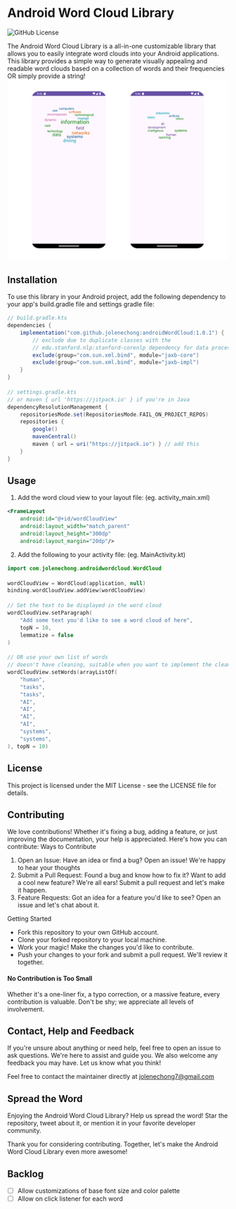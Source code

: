 # Android Word Cloud Library

![GitHub License](https://img.shields.io/github/license/jolenechong/androidWordCloud)

The Android Word Cloud Library is a all-in-one customizable library that allows you to easily integrate word clouds into your Android applications. This library provides a simple way to generate visually appealing and readable word clouds based on a collection of words and their frequencies OR simply provide a string!
<img src="demo.png">

## Installation

To use this library in your Android project, add the following dependency to your app's build.gradle file and settings gradle file:

```gradle
// build.gradle.kts
dependencies {
    implementation("com.github.jolenechong:androidWordCloud:1.0.1") {
        // exclude due to duplicate classes with the 
        // edu.stanford.nlp:stanford-corenlp dependency for data processing
        exclude(group="com.sun.xml.bind", module="jaxb-core")
        exclude(group="com.sun.xml.bind", module="jaxb-impl")
    }
}

// settings.gradle.kts
// or maven { url 'https://jitpack.io' } if you're in Java
dependencyResolutionManagement {
    repositoriesMode.set(RepositoriesMode.FAIL_ON_PROJECT_REPOS)
    repositories {
        google()
        mavenCentral()
        maven { url = uri("https://jitpack.io") } // add this
    }
}
```

## Usage
1. Add the word cloud view to your layout file: (eg. activity_main.xml)

```xml
<FrameLayout
    android:id="@+id/wordCloudView"
    android:layout_width="match_parent"
    android:layout_height="300dp"
    android:layout_margin="20dp"/>
```

2. Add the following to your activity file: (eg. MainActivity.kt)
```kotlin
import com.jolenechong.androidwordcloud.WordCloud

wordCloudView = WordCloud(application, null)
binding.wordCloudView.addView(wordCloudView)

// Set the text to be displayed in the word cloud
wordCloudView.setParagraph(
    "Add some text you'd like to see a word cloud of here",
    topN = 10,
    lemmatize = false
)

// OR use your own list of words
// doesn't have cleaning, suitable when you want to implement the cleaning yourself
wordCloudView.setWords(arrayListOf(
    "human",
    "tasks",
    "tasks",
    "AI",
    "AI",
    "AI",
    "AI",
    "systems",
    "systems",
), topN = 10)
```

## License

This project is licensed under the MIT License - see the LICENSE file for details.

## Contributing

We love contributions! Whether it's fixing a bug, adding a feature, or just improving the documentation, your help is appreciated. Here's how you can contribute:
Ways to Contribute
1. Open an Issue: Have an idea or find a bug? Open an issue! We're happy to hear your thoughts
2. Submit a Pull Request: Found a bug and know how to fix it? Want to add a cool new feature? We're all ears! Submit a pull request and let's make it happen.
3. Feature Requests: Got an idea for a feature you'd like to see? Open an issue and let's chat about it.

Getting Started
- Fork this repository to your own GitHub account.
- Clone your forked repository to your local machine.
- Work your magic! Make the changes you'd like to contribute.
- Push your changes to your fork and submit a pull request. We'll review it together.

#### No Contribution is Too Small

Whether it's a one-liner fix, a typo correction, or a massive feature, every contribution is valuable. Don't be shy; we appreciate all levels of involvement.

## Contact, Help and Feedback

If you're unsure about anything or need help, feel free to open an issue to ask questions. We're here to assist and guide you. We also welcome any feedback you may have. Let us know what you think!

Feel free to contact the maintainer directly at [jolenechong7@gmail.com](mailto:jolenechong7@gmail.com)

## Spread the Word

Enjoying the Android Word Cloud Library? Help us spread the word! Star the repository, tweet about it, or mention it in your favorite developer community.

Thank you for considering contributing. Together, let's make the Android Word Cloud Library even more awesome!

## Backlog
- [ ] Allow customizations of base font size and color palette
- [ ] Allow on click listener for each word
